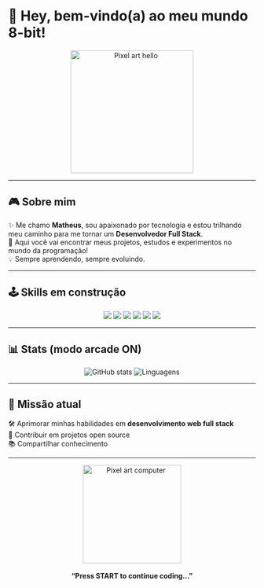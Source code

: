 # 👾 Hey, bem-vindo(a) ao meu mundo 8-bit!  

<p align="center">
  <img src="https://i.gifer.com/1amw.gif" width="250" alt="Pixel art hello">
</p>

---

## 🎮 Sobre mim
✨ Me chamo **Matheus**, sou apaixonado por tecnologia e estou trilhando meu caminho para me tornar um **Desenvolvedor Full Stack**.  
🚀 Aqui você vai encontrar meus projetos, estudos e experimentos no mundo da programação!  
💡 Sempre aprendendo, sempre evoluindo.  

---

## 🕹️ Skills em construção
<p align="center">
  <img src="https://img.shields.io/badge/-HTML5-E34F26?style=for-the-badge&logo=html5&logoColor=white"/>
  <img src="https://img.shields.io/badge/-CSS3-1572B6?style=for-the-badge&logo=css3&logoColor=white"/>
  <img src="https://img.shields.io/badge/-JavaScript-F7DF1E?style=for-the-badge&logo=javascript&logoColor=black"/>
  <img src="https://img.shields.io/badge/-Python-3776AB?style=for-the-badge&logo=python&logoColor=white"/>
  <img src="https://img.shields.io/badge/-Node.js-339933?style=for-the-badge&logo=node.js&logoColor=white"/>
  <img src="https://img.shields.io/badge/-React-61DAFB?style=for-the-badge&logo=react&logoColor=black"/>
</p>

---

## 📊 Stats (modo arcade ON)
<p align="center">
  <img src="https://github-readme-stats.vercel.app/api?username=SEUUSUARIO&show_icons=true&theme=tokyonight" alt="GitHub stats" />
  <img src="https://github-readme-stats.vercel.app/api/top-langs/?username=SEUUSUARIO&layout=compact&theme=tokyonight" alt="Linguagens" />
</p>

---

## 🌌 Missão atual
🛠️ Aprimorar minhas habilidades em **desenvolvimento web full stack**  
🎯 Contribuir em projetos open source  
📚 Compartilhar conhecimento  

---

<p align="center">
  <img src="https://i.gifer.com/origin/33/33c6f218a3d4b6ac613a5a12dd0f4e05_w200.gif" width="200" alt="Pixel art computer">
  <br><br>
  <b>“Press START to continue coding...”</b>
</p>
